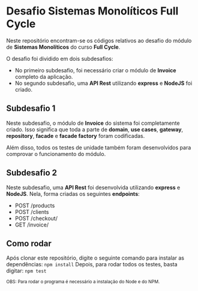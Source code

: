 # Desafio Sistemas Monolíticos Full Cycle

Neste repositório encontram-se os códigos relativos ao desafio do módulo de **Sistemas Monolíticos** do curso **Full Cycle**.

O desafio foi dividido em dois subdesafios: 
- No primeiro subdesafio, foi necessário criar o módulo de **Invoice** completo da aplicação.
- No segundo subdesafio, uma **API Rest** utilizando **express** e **NodeJS** foi criado.

## Subdesafio 1

Neste subdesafio, o módulo de **Invoice** do sistema foi completamente criado. Isso significa que toda a parte de **domain**, **use cases**, **gateway**, **repository**, **facade** e **facade factory** foram codificadas.

Além disso, todos os testes de unidade também foram desenvolvidos para comprovar o funcionamento do módulo.

## Subdesafio 2

Neste subdesafio, uma **API Rest** foi desenvolvida utilizando **express** e **NodeJS**. Nela, forma criadas os seguintes **endpoints**:

- POST /products
- POST /clients
- POST /checkout/
- GET /invoice/<id>

## Como rodar

Após clonar este repositório, digite o seguinte comando para instalar as dependências:
```npm install```
Depois, para rodar todos os testes, basta digitar:
```npm test```

<sup>OBS: Para rodar o programa é necessário a instalação do Node e do NPM.</sup>